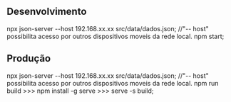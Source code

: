 ## Desenvolvimento
npx json-server --host 192.168.xx.xx src/data/dados.json; //"-- host" possibilita acesso por outros dispositivos moveis da rede local.
npm start;

## Produção
npx json-server --host 192.168.xx.xx src/data/dados.json; //"-- host" possibilita acesso por outros dispositivos moveis da rede local.
npm run build >>> npm install -g serve >>> serve -s build;
